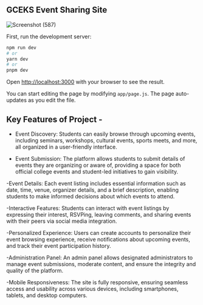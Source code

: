 
## GCEKS Event Sharing Site 

![Screenshot (587)](https://github.com/YashDhumke/GCEK-S-Event-Sharing-Application/assets/89930129/715c6aef-ef56-421e-99ee-7e98c70b24a7)

First, run the development server:

```bash
npm run dev
# or
yarn dev
# or
pnpm dev
```

Open [http://localhost:3000](http://localhost:3000) with your browser to see the result.

You can start editing the page by modifying `app/page.js`. The page auto-updates as you edit the file.


## Key Features of Project - 

- Event Discovery: Students can easily browse through upcoming events, including seminars, workshops, cultural events, sports meets, and more, all organized in a user-friendly interface.
  
- Event Submission: The platform allows students to submit details of events they are organizing or aware of, providing a space for both official college events and student-led initiatives to gain visibility.

-Event Details: Each event listing includes essential information such as date, time, venue, organizer details, and a brief description, enabling students to make informed decisions about which events to attend.

-Interactive Features: Students can interact with event listings by expressing their interest, RSVPing, leaving comments, and sharing events with their peers via social media integration.

-Personalized Experience: Users can create accounts to personalize their event browsing experience, receive notifications about upcoming events, and track their event participation history.

-Administration Panel: An admin panel allows designated administrators to manage event submissions, moderate content, and ensure the integrity and quality of the platform.

-Mobile Responsiveness: The site is fully responsive, ensuring seamless access and usability across various devices, including smartphones, tablets, and desktop computers.


